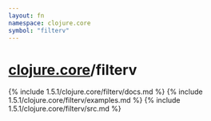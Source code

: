 ```yaml
---
layout: fn
namespace: clojure.core
symbol: "filterv"
---
```


# [clojure.core](../)/filterv

{% include 1.5.1/clojure.core/filterv/docs.md %}
{% include 1.5.1/clojure.core/filterv/examples.md %}
{% include 1.5.1/clojure.core/filterv/src.md %}

